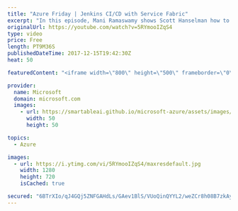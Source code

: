 ```yaml
---
title: "Azure Friday | Jenkins CI/CD with Service Fabric"
excerpt: "In this episode, Mani Ramaswamy shows Scott Hanselman how to use Jenkins for your CI/CD pipeline with Service Fabric and run your Jenkins build server directly on the Service Fabric cluster. The Service Fabric team uses Jenkins internally for testing on Linux, and you can learn about how it is configured."
originalUrl: https://youtube.com/watch?v=5RYmooIZqS4
type: video
price: Free
length: PT9M36S
publishedDateTime: 2017-12-15T19:42:30Z
heat: 50

featuredContent: "<iframe width=\"800\" height=\"500\" frameborder=\"0\" src=\"https://www.youtube.com/embed/5RYmooIZqS4\" allow=\"accelerometer; autoplay; encrypted-media; gyroscope; picture-in-picture\" allowfullscreen></iframe>"

provider:
  name: Microsoft
  domain: microsoft.com
  images:
    - url: https://smartableai.github.io/microsoft-azure/assets/images/organizations/microsoft.com-50x50.jpg
      width: 50
      height: 50

topics:
  - Azure

images:
  - url: https://i.ytimg.com/vi/5RYmooIZqS4/maxresdefault.jpg
    width: 1280
    height: 720
    isCached: true

secured: "6BTrXIo/qJ4GQj5ZNFGAHdLs/GAev1BlS/VUoQinQYYL2/weZCr8h08B7zkAyqjwx7PUWgT+Bl8N+sE6gNTH01x3Tou+4IrrZkwfZ9Y6Xt+TjweF/4nS3in7jgFAcCuSiase7NqCtlY1/BbpI7lip8sCJlzWksFHuNnM7SfgKbHJNJHlUd2ECBrnrIfiZV/f8rJteqcIkjpkw78Kchhe5goV/fxdjpyYRDJZxm/4QwBk7OnbGOJCV1oUf+AX2yLccmfgA8NH1udCyT3WM9HktiSnAwvr7MrfgYHmJw6ou48PhT7sGxaf5dwIUZT5nX0uvrWYbrUpPrnY+Tef16dRHFmGykCv9nqeTo5x6Lu+aeyT+PRYhQIeaBOBX5GHWacA0/VjxIfnxjO9xEYKONHDTmqbHF9O2uc9NDmUzu6Iv0Y=;IPB9b2vtk6h9tO3LOROlvg=="
---
```


